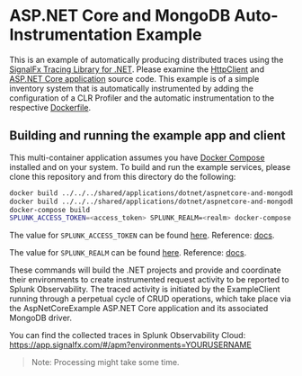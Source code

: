 # ASP.NET Core and MongoDB Auto-Instrumentation Example

This is an example of automatically producing distributed traces using the
[SignalFx Tracing Library for .NET](https://github.com/signalfx/signalfx-dotnet-tracing).
Please examine the
[HttpClient](../../../shared/applications/dotnet/aspnetcore-and-mongodb/src/ClientExample/Program.cs)
and
[ASP.NET Core application](../../../shared/applications/dotnet/aspnetcore-and-mongodb/src/AspNetCoreExample/Services/ItemService.cs)
source code.
This example is of a simple
inventory system that is automatically instrumented by adding
the configuration of a CLR Profiler and the automatic instrumentation
to the respective [Dockerfile](./InstrumentContainer/Dockerfile).

## Building and running the example app and client

This multi-container application assumes you have [Docker Compose](https://docs.docker.com/compose/) installed and on your system. To build and run the example services, please clone this repository and from this directory do the following:

```sh
docker build ../../../shared/applications/dotnet/aspnetcore-and-mongodb/src/AspNetCoreExample/ -t aspnetcore-and-mongodb-server-app
docker build ../../../shared/applications/dotnet/aspnetcore-and-mongodb/src/ClientExample/ -t aspnetcore-and-mongdb-client-app
docker-compose build
SPLUNK_ACCESS_TOKEN=<access_token> SPLUNK_REALM=<realm> docker-compose up
```

The value for `SPLUNK_ACCESS_TOKEN` can be found
[here](https://app.signalfx.com/o11y/#/organization/current?selectedKeyValue=sf_section:accesstokens).
Reference: [docs](https://docs.splunk.com/Observability/admin/authentication-tokens/api-access-tokens.html#admin-api-access-tokens).

The value for `SPLUNK_REALM` can be found
[here](https://app.signalfx.com/o11y/#/myprofile).
Reference: [docs](https://docs.splunk.com/Observability/admin/allow-services.html).

These commands will build the .NET projects and provide and coordinate their environments to create instrumented
request activity to be reported to Splunk Observability. The traced activity is initiated by the ExampleClient running through a
perpetual cycle of CRUD operations, which take place via the AspNetCoreExample ASP.NET Core application and its
associated MongoDB driver.

You can find the collected traces in Splunk Observability Cloud: <https://app.signalfx.com/#/apm?environments=YOURUSERNAME>

> Note: Processing might take some time.
